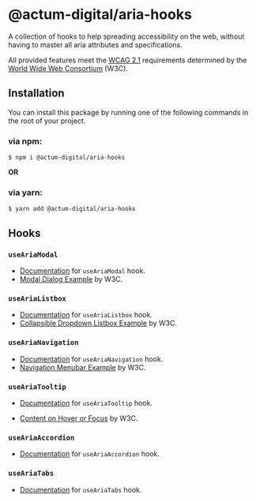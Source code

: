 # @actum-digital/aria-hooks

A collection of hooks to help spreading accessibility on the web, without having to master all aria attributes and specifications.

All provided features meet the [WCAG 2.1](https://www.w3.org/TR/WCAG21/) requirements determined by the [World Wide Web Consortium](https://www.w3.org/) (W3C).

## Installation

You can install this package by running one of the following commands in the root of your project.

### via npm:

```console
$ npm i @actum-digital/aria-hooks
```

**OR**

### via yarn:

```console
$ yarn add @actum-digital/aria-hooks
```

## Hooks

### `useAriaModal`

- [Documentation](https://actum.github.io/aria-hooks/?path=/docs/aria-component-modal--page) for `useAriaModal` hook.
- [Modal Dialog Example](https://www.w3.org/TR/wai-aria-practices-1.1/examples/dialog-modal/dialog.html) by W3C.

### `useAriaListbox`

- [Documentation](https://actum.github.io/aria-hooks/?path=/docs/aria-component-listbox--page) for `useAriaListbox` hook.
- [Collapsible Dropdown Listbox Example](https://www.w3.org/TR/wai-aria-practices-1.1/examples/listbox/listbox-collapsible.html) by W3C.

### `useAriaNavigation`

- [Documentation](https://actum.github.io/aria-hooks/?path=/docs/aria-component-menubar--page) for `useAriaNavigation` hook.
- [Navigation Menubar Example](https://www.w3.org/TR/wai-aria-practices/examples/menubar/menubar-1/menubar-1.html) by W3C.

### `useAriaTooltip`

- [Documentation](https://actum.github.io/aria-hooks/?path=/docs/aria-component-tooltip--page) for `useAriaTooltip` hook.

- [Content on Hover or Focus](https://www.w3.org/WAI/WCAG21/Understanding/content-on-hover-or-focus.html) by W3C.

### `useAriaAccordion`

- [Documentation](https://actum.github.io/aria-hooks/?path=/docs/aria-component-accordion--page) for `useAriaAccordion` hook.

### `useAriaTabs`

- [Documentation](https://actum.github.io/aria-hooks/?path=/docs/aria-component-tabs--page) for `useAriaTabs` hook.
